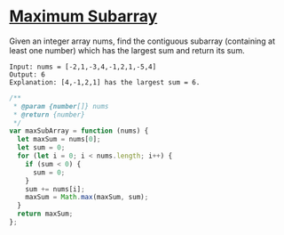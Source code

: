 # [Maximum Subarray](https://leetcode.com/problems/maximum-subarray/)

Given an integer array nums, find the contiguous subarray (containing at least one number) which has the largest sum and return its sum.

```
Input: nums = [-2,1,-3,4,-1,2,1,-5,4]
Output: 6
Explanation: [4,-1,2,1] has the largest sum = 6.
```

```js
/**
 * @param {number[]} nums
 * @return {number}
 */
var maxSubArray = function (nums) {
  let maxSum = nums[0];
  let sum = 0;
  for (let i = 0; i < nums.length; i++) {
    if (sum < 0) {
      sum = 0;
    }
    sum += nums[i];
    maxSum = Math.max(maxSum, sum);
  }
  return maxSum;
};
```
